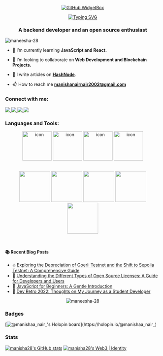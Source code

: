 <!---
maneesha-28/maneesha-28 is a ✨ special ✨ repository because its `README.md` (this file) appears on your GitHub profile.
You can click the Preview link to take a look at your changes.
--->
<div align="center">
            
[![GitHub WidgetBox](https://github-widgetbox.vercel.app/api/profile?username=manisha-nair28&data=followers,repositories,stars,commits&theme=nautilus)](https://github.com/Jurredr/github-widgetbox)
            
  

[![Typing SVG](https://readme-typing-svg.herokuapp.com?font='IBM+Plex+Sans'%2C+sans-serif;&size=38&duration=6000&color=36BBF6&center=true&vCenter=true&width=600&height=70&lines=Hi+%F0%9F%91%8B%2C+I'm+Manisha+Nair)](https://git.io/typing-svg)

 </div> 
<h3 align="center">A backend developer and an open source enthusiast</h3> 



<p align="left"> <img src="https://komarev.com/ghpvc/?username=maneesha-28&label=Profile%20views&color=0e75b6&style=flat" alt="maneesha-28" /> </p>

- 🌱 I’m currently learning **JavaScript and React.**

- 👯 I’m looking to collaborate on **Web Development and Blockchain Projects.**

- 📝 I write articles on **[HashNode](https://manishaa28.hashnode.dev/)**.

- 📫 How to reach me **manishanairnair2002@gmail.com**

<h3 align="left">Connect with me:</h3>
<p >
  <a href="https://twitter.com/Nisha_ya_">
    <img src="https://skillicons.dev/icons?i=twitter" />
  </a>
   <a href="https://www.linkedin.com/in/manisha-nair-276a1a214/">
    <img src="https://skillicons.dev/icons?i=linkedin" />
  </a>
  <a href="https://replit.com/@28ManishaNair">
    <img src="https://skillicons.dev/icons?i=replit" />
  </a>
  <a href="https://codepen.io/maneesha-28">
    <img src="https://skillicons.dev/icons?i=codepen" />
  </a>
</p>

<h3 align="left">Languages and Tools:</h3>


<div align="center">
            <img src="https://techstack-generator.vercel.app/java-icon.svg" alt="icon" width="95" height="95" />
            <img src="https://techstack-generator.vercel.app/cpp-icon.svg" alt="icon" width="95" height="95" />
            <img src="https://techstack-generator.vercel.app/python-icon.svg" alt="icon" width="95" height="95" />
            <img src="https://techstack-generator.vercel.app/mysql-icon.svg" alt="icon" width="95" height="95" />
</div>
<br>
<p align="center">
            <img src="https://media3.giphy.com/media/ln7z2eWriiQAllfVcn/200w.webp" width="100">
            <img src="https://i.giphy.com/media/eNAsjO55tPbgaor7ma/200w.webp" width="100">
            <img src="https://media3.giphy.com/media/kdFc8fubgS31b8DsVu/giphy.webp" width="100">
            <img src="https://i.giphy.com/media/KzJkzjggfGN5Py6nkT/200.webp" width="100">
            <img src="https://i.giphy.com/media/IdyAQJVN2kVPNUrojM/200.webp" width="100">
</p>
<br>

#### :books: Recent Blog Posts
<!-- BLOGPOSTS:START -->
 - 🔥 [Exploring the Depreciation of Goerli Testnet and the Shift to Sepolia Testnet: A Comprehensive Guide](https://manishaa28.hashnode.dev/exploring-the-depreciation-of-goerli-testnet-and-the-shift-to-sepolia-testnet-a-comprehensive-guide)
 - 💫 [Understanding the Different Types of Open Source Licenses: A Guide for Developers and Users](https://manishaa28.hashnode.dev/understanding-the-different-types-of-open-source-licenses-a-guide-for-developers-and-users)
 - 💫 [JavaScript for Beginners: A Gentle Introduction](https://manishaa28.hashnode.dev/javascript-for-beginners-a-gentle-introduction)
 - 🚀 [Dev Retro 2022: Thoughts on My Journey as a Student Developer](https://manishaa28.hashnode.dev/dev-retro-2022-thoughts-on-my-journey-as-a-student-developer)<!-- BLOGPOSTS:END -->

<p align="center">
<img  src="https://github-readme-stats.vercel.app/api/top-langs?username=maneesha-28&show_icons=true&locale=en&layout=compact" alt="maneesha-28" />
</p>


<h3 align="left">Badges</h3>

[![@manishaa_nair_'s Holopin board](https://holopin.io/api/user/board?user=manishaa_nair_)](https://holopin.io/@manishaa_nair_)

<h3 align="left">Stats</h3>

[![manisha28's GitHub stats](https://stats.quine.sh/manisha28/github)](https://quine.sh)
[![manisha28's Web3 | Identity](https://stats.quine.sh/manisha28/web3?theme=dark)](https://quine.sh)
